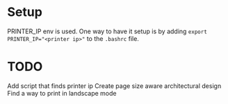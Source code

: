 # Setup
PRINTER_IP env is used. One way to have it setup is by adding `export PRINTER_IP="<printer ip>"` to the `.bashrc` file.

# TODO
Add script that finds printer ip
Create page size aware architectural design
Find a way to print in landscape mode
